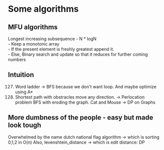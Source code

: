 # Some algorithms

## MFU algorithms

Longest increasing subsequence - N * logN  
    - Keep a monotonic array  
    - If the present element is freshly greatest append it.  
    - Else, Binary search and update so that it reduces for further coming numbers  

## Intuition
127. Word ladder -> BFS because we don't want loop. And maybe optimize using A*
1293. Shortest path with obstracles move any direction. -> Perlocation problem BFS with eroding the graph.
    Cat and Mouse -> DP on Graphs

## More dumbness of the people - easy but made look tough
Overwhelmed by the name dutch national flag algorithm -> which is sorting 0,1,2 in O(n)
Also, levenshtein_distance -> which is edit distance: DP
